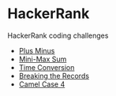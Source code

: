 # HackerRank
HackerRank coding challenges

- <a href="https://github.com/matheus-miranda/HackerRank/tree/master/Plus%20Minus">Plus Minus</a>
- <a href="https://github.com/matheus-miranda/HackerRank/tree/master/Mini-Max%20Sum">Mini-Max Sum</a>
- <a href="https://github.com/matheus-miranda/HackerRank/tree/master/Time%20Conversion">Time Conversion</a>
- <a href="https://github.com/matheus-miranda/HackerRank/tree/master/Breaking%20the%20Records">Breaking the Records</a>
- <a href="https://github.com/matheus-miranda/HackerRank/tree/master/Camel%20Case%204">Camel Case 4</a>

